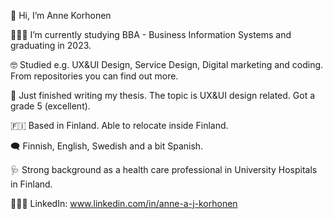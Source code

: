 👋 Hi, I’m Anne Korhonen

👩🏻‍💻 I’m currently studying BBA - Business Information Systems and graduating in 2023.

🤓 Studied  e.g. UX&UI Design, Service Design, Digital marketing and coding. From repositories you can find out more.

:pencil: Just finished writing my thesis. The topic is UX&UI design related. Got a grade 5 (excellent).

🇫🇮 Based in Finland. Able to relocate inside Finland.

🗨 Finnish, English, Swedish and a bit Spanish.

🩺 Strong background as a health care professional in University Hospitals in Finland.

👩🏻‍💼 LinkedIn: www.linkedin.com/in/anne-a-j-korhonen
